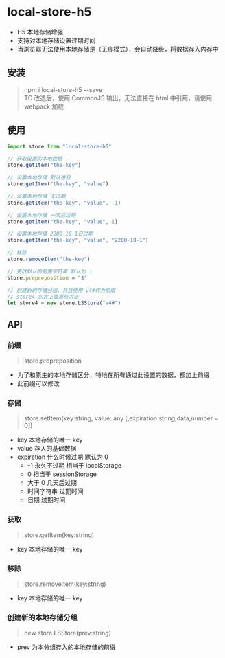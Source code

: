 # local-store-h5

-   H5 本地存储增强
-   支持对本地存储设置过期时间
-   当浏览器无法使用本地存储是（无痕模式），会自动降级，将数据存入内存中

## 安装

> npm i local-store-h5 --save  
> TC 改造后，使用 CommonJS 输出，无法直接在 html 中引用，请使用 webpack 加载

## 使用

```javascript
import store from "local-store-h5"

// 获取设置的本地数据
store.getItem("the-key")

// 设置本地存储 默认进程
store.getItem("the-key", "value")

// 设置本地存储 无过期
store.getItem("the-key", "value", -1)

// 设置本地存储 一天后过期
store.getItem("the-key", "value", 1)

// 设置本地存储 2200-10-1日过期
store.getItem("the-key", "value", "2200-10-1")

// 移除
store.removeItem("the-key")

// 更改默认的前置字符串 默认为 :
store.prepreposition = "$"

// 创建新的存储分组，并且使用 v4#作为前缀
// store4 包含上面那些方法
let store4 = new store.LSStore("v4#")
```

## API

### 前缀

> store.prepreposition

-   为了和原生的本地存储区分，特地在所有通过此设置的数据，都加上前缀
-   此前缀可以修改

### 存储

> store.setItem(key:string, value: any [,expiration:string;data;number = 0])

-   key 本地存储的唯一 key
-   value 存入的基础数据
-   expiration 什么时候过期 默认为 0
    -   -1 永久不过期 相当于 localStorage
    -   0 相当于 sessionStorage
    -   大于 0 几天后过期
    -   时间字符串 过期时间
    -   日期 过期时间

### 获取

> store.getItem(key:string)

-   key 本地存储的唯一 key

### 移除

> store.removeItem(key:string)

-   key 本地存储的唯一 key

### 创建新的本地存储分组

> new store.LSStore(prev:string)

-   prev 为本分组存入的本地存储的前缀
